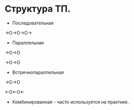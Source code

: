 # Структура ТП.

- Последовательная 

->O->O->O->


- Параллельная

->O->O
  
->O->O
  
- Встречнопараллельная

->O->O
  
<-O<-O<-
  
- Комбинированная - часто используется на практике.
